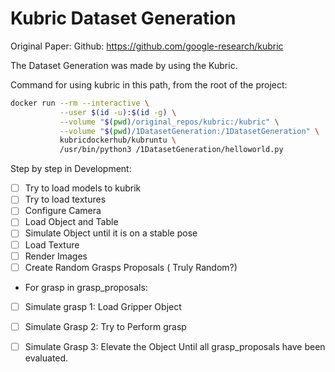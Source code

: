 # Kubric Dataset Generation

Original Paper: 
Github: https://github.com/google-research/kubric

The Dataset Generation was made by using the Kubric.

Command for using kubric in this path, from the root of the project:

``` bash
docker run --rm --interactive \
           --user $(id -u):$(id -g) \
           --volume "$(pwd)/original_repos/kubric:/kubric" \
           --volume "$(pwd)/1DatasetGeneration:/1DatasetGeneration" \
           kubricdockerhub/kubruntu \
           /usr/bin/python3 /1DatasetGeneration/helloworld.py
```

Step by step in Development:
- [ ] Try to load models to kubrik
- [ ] Try to load textures
- [ ] Configure Camera
- [ ] Load Object and Table
- [ ] Simulate Object until it is on a stable pose
- [ ] Load Texture
- [ ] Render Images
- [ ] Create Random Grasps Proposals ( Truly Random?)
- For grasp in grasp_proposals:
- [ ] Simulate grasp 1: Load Gripper Object
- [ ] Simulate Grasp 2: Try to Perform grasp
- [ ] Simulate Grasp 3: Elevate the Object
Until all grasp_proposals have been evaluated. 

